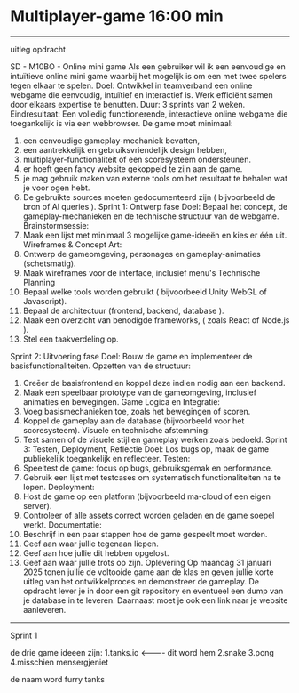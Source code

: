# Multiplayer-game 16:00 min

----------------------------------------------------------------------------------------------------------------------------------------------
uitleg opdracht

SD - M10BO - Online mini game
Als een gebruiker wil ik een eenvoudige en intuïtieve online mini game waarbij het mogelijk is om een met twee spelers tegen elkaar te spelen.
Doel:
Ontwikkel in teamverband een online webgame die eenvoudig, intuïtief en interactief is. Werk efficiënt samen door elkaars expertise te benutten.
Duur:
3 sprints van 2 weken.
Eindresultaat:
Een volledig functionerende, interactieve online webgame die toegankelijk is via een webbrowser.
De game moet minimaal:
1. een eenvoudige gameplay-mechaniek bevatten,
2. een aantrekkelijk en gebruiksvriendelijk design hebben,
3. multiplayer-functionaliteit of een scoresysteem ondersteunen.
4. er hoeft geen fancy website gekoppeld te zijn aan de game.
5. je mag gebruik maken van externe tools om het resultaat te behalen wat je voor ogen hebt.
6. De gebruikte sources moeten gedocumenteerd zijn ( bijvoorbeeld de bron of Al queries ).
Sprint 1: Ontwerp fase
Doel: Bepaal het concept, de gameplay-mechanieken en de technische structuur van de webgame.
Brainstormsessie:
1. Maak een lijst met minimaal 3 mogelijke game-ideeën en kies er één uit.
Wireframes & Concept Art:
1. Ontwerp de gameomgeving, personages en gameplay-animaties (schetsmatig).
2. Maak wireframes voor de interface, inclusief menu's
Technische Planning
1. Bepaal welke tools worden gebruikt ( bijvoorbeeld Unity WebGL of Javascript).
2. Bepaal de architectuur (frontend, backend, database ).
3. Maak een overzicht van benodigde frameworks, ( zoals React of Node.js ).
4. Stel een taakverdeling op.

Sprint 2: Uitvoering fase
Doel: Bouw de game en implementeer de basisfunctionaliteiten.
Opzetten van de structuur:
1. Creēer de basisfrontend en koppel deze indien nodig aan een backend.
2. Maak een speelbaar prototype van de gameomgeving, inclusief animaties en bewegingen.
Game Logica en Integratie:
1. Voeg basismechanieken toe, zoals het bewegingen of scoren.
2. Koppel de gameplay aan de database (bijvoorbeeld voor het scoresysteem).
Visuele en technische afstemming:
1. Test samen of de visuele stijl en gameplay werken zoals bedoeld.
Sprint 3: Testen, Deployment, Reflectie
Doel: Los bugs op, maak de game publiekelijk toegankelijk en reflecteer.
Testen:
1. Speeltest de game: focus op bugs, gebruiksgemak en performance.
2. Gebruik een lijst met testcases om systematisch functionaliteiten na te lopen.
Deployment:
1. Host de game op een platform (bijvoorbeeld ma-cloud of een eigen server).
2. Controleer of alle assets correct worden geladen en de game soepel werkt.
Documentatie:
1. Beschrijf in een paar stappen hoe de game gespeelt moet worden.
2. Geef aan waar jullie tegenaan liepen.
3. Geef aan hoe jullie dit hebben opgelost.
4. Geef aan waar jullie trots op zijn.
Oplevering
Op maandag 31 januari 2025 tonen jullie de voltooide game aan de klas en geven jullie korte uitleg van het ontwikkelproces en demonstreer de gameplay.
De opdracht lever je in door een git repository en eventueel een dump van je database in te leveren.
Daarnaast moet je ook een link naar je website aanleveren.
----------------------------------------------------------------------------------------------------------------------------------------------

Sprint 1

de drie game ideeen zijn:
1.tanks.io <---- dit word hem
2.snake
3.pong
4.misschien mensergjeniet

de naam word furry tanks
